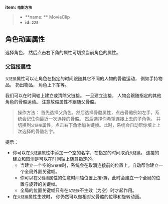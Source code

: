 <!-- BEGIN_AUTOGEN: do NOT edit in this block -->

**item: `电影方块`**

> * **name: ** MovieClip
> * **id: `228`**

<!-- END_AUTOGEN-->

## 角色动画属性
选择角色， 然后点击右下角的属性可切换当前角色的属性。 

### 父链接属性
`父链接`属性可以让角色在指定的时间跟随其它不同的人物的骨骼运动， 例如手持物品， 扔出物品， 角色上下车等。

我们可以在时间轴上建立或清除父链接。 一旦建立连接， 人物会跟随指定的其他角色的骨骼运动。 注意放缩属性不跟随父骨骼。
> 操作方法： 首先选择父角色，然后选择骨骼属性，点击骨骼例如左手，系统会记住你最近一次选择的骨骼。
然后选择你希望连接上去的子角色， 并切换到`父链接`属性，点击右下角添加关键帧。此时，系统会自动帮你填上上次选择的骨骼名字。 

提示：
 * 你可以在`父链接`属性中添加一个空的名字，在指定的时间取消`父链接`。 连接的建立和取消是可以在时间轴上随意指定的。
   * 当建立一个空的`父链接`时，系统会在取消连接前的位置上，自动帮你建立一个全局外置关键帧。
   * 你可以在`父链接`属性的任意时间轴位置上按`K键`，此时会建立一个全局的位置与旋转的关键帧。
   * 全局的位置关键帧只有在`父链接`不生效（为空）时才起作用。 
 * 在`父链接`属性生效时， 你仍然可以做相对父骨骼的位移和旋转动画。 
